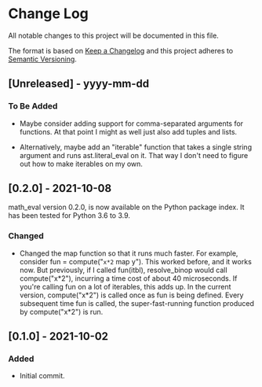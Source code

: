 # Change Log
All notable changes to this project will be documented in this file.
 
The format is based on [Keep a Changelog](http://keepachangelog.com/)
and this project adheres to [Semantic Versioning](http://semver.org/).
 
## [Unreleased] - yyyy-mm-dd
 
### To Be Added

- Maybe consider adding support for comma-separated arguments for functions.
At that point I might as well just also add tuples and lists.

- Alternatively, maybe add an "iterable" function that takes a single string
argument and runs ast.literal_eval on it. That way I don't need to figure out
how to make iterables on my own.
 
## [0.2.0] - 2021-10-08
  
math_eval version 0.2.0, is now available on the Python package index. It has 
been tested for Python 3.6 to 3.9.
 
### Changed

- Changed the map function so that it runs much faster.
For example, consider fun = compute("``x*2`` map y").
This worked before, and it works now.
But previously, if I called fun(itbl), resolve_binop would call compute("x\*2"),
incurring a time cost of about 40 microseconds.
If you're calling fun on a lot of iterables, this adds up.
In the current version, compute("x\*2") is called once as fun is being defined.
Every subsequent time fun is called, the super-fast-running function produced
by compute("x\*2") is run.
 
## [0.1.0] - 2021-10-02
 
### Added

- Initial commit.